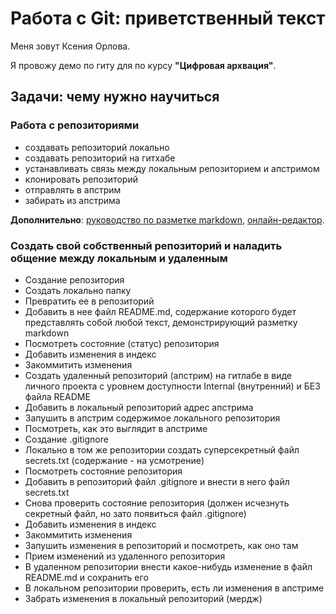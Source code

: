 # Работа с Git: приветственный текст

Меня зовут Ксения Орлова.

Я провожу демо по гиту для по курсу **"Цифровая архвация"**.

## Задачи: чему нужно научиться

### Работа с репозиториями
- создавать репозиторий локально
- создавать репозиторий на гитхабе
- устанавливать связь между локальным репозиторием и апстримом
- клонировать репозиторий
- отправлять в апстрим
- забирать из апстрима

**Дополнительно**:
[руководство по разметке markdown](https://gist.github.com/Jekins/2bf2d0638163f1294637), [онлайн-редактор](https://stackedit.io/app).

### Создать свой собственный репозиторий и наладить общение между локальным и удаленным
- Создание репозитория
- Создать локально папку
- Превратить ее в репозиторий
- Добавить в нее файл README.md, содержание которого будет представлять собой любой текст, демонстрирующий разметку markdown
- Посмотреть состояние (статус) репозитория
- Добавить изменения в индекс
- Закоммитить изменения
- Создать удаленный репозиторий (апстрим) на гитлабе в виде личного проекта с уровнем доступности Internal (внутренний) и БЕЗ файла README
- Добавить в локальный репозиторий адрес апстрима
- Запушить в апстрим содержимое локального репозитория
- Посмотреть, как это выглядит в апстриме
- Создание .gitignore
- Локально в том же репозитории создать суперсекретный файл secrets.txt (содержание - на усмотрение)
- Посмотреть состояние репозитория
- Добавить в репозиторий файл .gitignore и внести в него файл secrets.txt
- Снова проверить состояние репозитория (должен исчезнуть секретный файл, но зато появиться файл .gitignore)
- Добавить изменения в индекс
- Закоммитить изменения
- Запушить изменения в репозиторий и посмотреть, как оно там
- Прием изменений из удаленного репозитория
- В удаленном репозитории внести какое-нибудь изменение в файл README.md и сохранить его
- В локальном репозитории проверить, есть ли изменения в апстриме
- Забрать изменения в локальный репозиторий (мердж)

